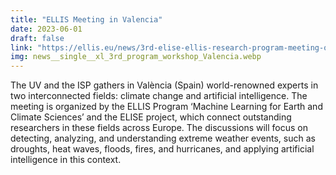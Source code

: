 ```yaml
---
title: "ELLIS Meeting in Valencia"
date: 2023-06-01
draft: false
link: "https://ellis.eu/news/3rd-elise-ellis-research-program-meeting-on-machine-learning-for-earth-and-climate-sciences-starts-in-valencia-today"
img: news__single__xl_3rd_program_workshop_Valencia.webp
---
```


The UV and the ISP gathers in València (Spain) world-renowned experts in two interconnected fields: climate change and artificial intelligence. The meeting is organized by the ELLIS Program ‘Machine Learning for Earth and Climate Sciences’ and the ELISE project, which connect outstanding researchers in these fields across Europe. The discussions will focus on detecting, analyzing, and understanding extreme weather events, such as droughts, heat waves, floods, fires, and hurricanes, and applying artificial intelligence in this context.

